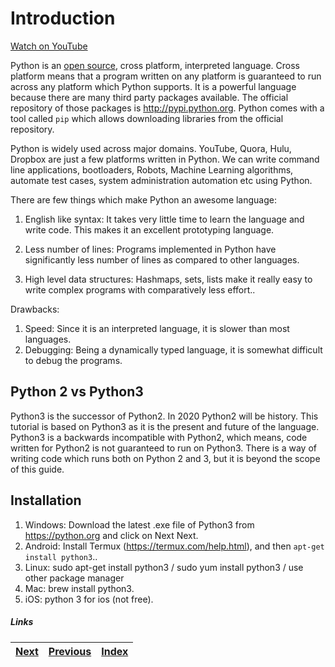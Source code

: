 # Introduction

[Watch on YouTube](https://www.youtube.com/watch?v=7wuKDDMb3R4)

Python is an [open source](https://github.com/python/cpython), cross platform, interpreted language. Cross platform means that a program written on any platform is guaranteed to run across any platform which Python supports. It is a powerful language because there are many third party packages available. The official repository of those packages is http://pypi.python.org. Python comes with a tool called `pip` which allows downloading libraries from the official repository.

Python is widely used across major domains. YouTube, Quora, Hulu, Dropbox are just a few platforms written in Python. We can write command line applications, bootloaders, Robots, Machine Learning algorithms, automate test cases, system administration automation etc using Python.

There are few things which make Python an awesome language:

1. English like syntax: It takes very little time to learn the language and write code. This makes it an excellent prototyping language. 

2. Less number of lines: Programs implemented in Python have significantly less number of lines as compared to other languages.

3. High level data structures: Hashmaps, sets, lists make it really easy to write complex programs with comparatively less effort..

Drawbacks:

1. Speed: Since it is an interpreted language, it is slower than most languages. 
2. Debugging: Being a dynamically typed language, it is somewhat difficult to debug the programs.

## Python 2 vs Python3

Python3 is the successor of Python2. In 2020 Python2 will be history. This tutorial is based on Python3 as it is the present and future of the language. Python3 is a backwards incompatible with Python2, which means, code written for Python2 is not guaranteed to run on Python3. There is a way of writing code which runs both on Python 2 and 3, but it is beyond the scope of this guide.


## Installation
1. Windows: Download the latest .exe file of Python3 from https://python.org and click on Next Next.
2. Android: Install Termux (https://termux.com/help.html), and then `apt-get install python3`..
3. Linux: sudo apt-get install python3 / sudo yum install python3 / use other package manager
4. Mac: brew install python3.
1. iOS: python 3 for ios (not free).


##### Links
|[Next](02-more-about-language.md) | [Previous](README.md) |  [Index](/../SUMMARY.md)
| ---- | ---- | ---- |
